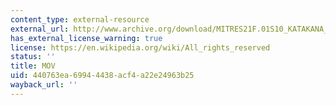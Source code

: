 ```yaml
---
content_type: external-resource
external_url: http://www.archive.org/download/MITRES21F.01S10_KATAKANA_EXERCISES/5a1.mov
has_external_license_warning: true
license: https://en.wikipedia.org/wiki/All_rights_reserved
status: ''
title: MOV
uid: 440763ea-6994-4438-acf4-a22e24963b25
wayback_url: ''
---
```

